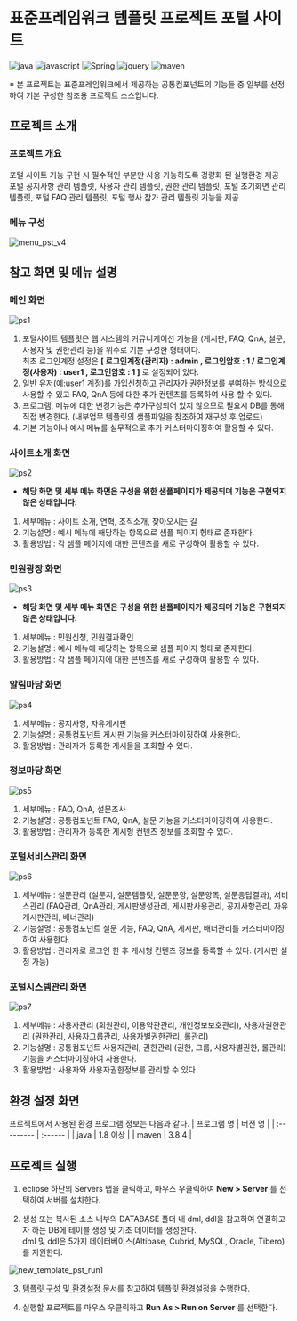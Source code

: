# 표준프레임워크 템플릿 프로젝트 포털 사이트

![java](https://img.shields.io/badge/java-007396?style=for-the-badge&logo=JAVA&logoColor=white)
![javascript](https://img.shields.io/badge/javascript-F7DF1E?style=for-the-badge&logo=javascript&logoColor=black)
![Spring](https://img.shields.io/badge/Spring-F2F4F9?style=for-the-badge&logo=spring)
![jquery](https://img.shields.io/badge/jquery-0769AD?style=for-the-badge&logo=jquery&logoColor=white)
![maven](https://img.shields.io/badge/Maven-C71A36?style=for-the-badge&logo=apache-maven&logoColor=white)

※ 본 프로젝트는 표준프레임워크에서 제공하는 공통컴포넌트의 기능들 중 일부를 선정하여 기본 구성한 참조용 프로젝트 소스입니다.

## 프로젝트 소개

### 프로젝트 개요

포털 사이트 기능 구현 시 필수적인 부분만 사용 가능하도록 경량화 된 실행환경 제공  
포털 공지사항 관리 템플릿, 사용자 관리 템플릿, 권한 관리 템플릿, 포털 초기화면 관리 템플릿, 포털 FAQ 관리 템플릿, 포털 행사 참가 관리 템플릿 기능을 제공

### 메뉴 구성

![menu_pst_v4](https://user-images.githubusercontent.com/3771788/229034916-599c933a-b77d-4685-aabd-29768ac8e393.jpg)

## 참고 화면 및 메뉴 설명

### 메인 화면

![ps1](https://user-images.githubusercontent.com/3771788/229034952-814dfeeb-a63a-4363-be64-ea77aa5c2565.jpg)

1. 포털사이트 템플릿은 웹 시스템의 커뮤니케이션 기능을 (게시판, FAQ, QnA, 설문, 사용자 및 권한관리 등)을 위주로 기본 구성한 형태이다.  
   최초 로그인계정 설정은 **[ 로그인계정(관리자) : admin , 로그인암호 : 1 / 로그인계정(사용자) : user1 , 로그인암호 : 1 ]** 로 설정되어 있다.
2. 일반 유저(예:user1 계정)를 가입신청하고 관리자가 권한정보를 부여하는 방식으로 사용할 수 있고 FAQ, QnA 등에 대한 추가 컨텐츠를 등록하여 사용 할 수 있다.
3. 프로그램, 메뉴에 대한 변경기능은 추가구성되어 있지 않으므로 필요시 DB를 통해 직접 변경한다. (내부업무 템플릿의 샘플파일을 참조하여 재구성 후 업로드)
4. 기본 기능이나 예시 메뉴를 실무적으로 추가 커스터마이징하여 활용할 수 있다.

### 사이트소개 화면

![ps2](https://user-images.githubusercontent.com/3771788/229034987-8afeb57d-7f2b-4e83-a7f9-4457e739c851.jpg)

- **해당 화면 및 세부 메뉴 화면은 구성을 위한 샘플페이지가 제공되며 기능은 구현되지 않은 상태입니다.**

1. 세부메뉴 : 사이트 소개, 연혁, 조직소개, 찾아오시는 길
2. 기능설명 : 예시 메뉴에 해당하는 항목으로 샘플 페이지 형태로 존재한다.
3. 활용방법 : 각 샘플 페이지에 대한 콘텐츠를 새로 구성하여 활용할 수 있다.

### 민원광장 화면

![ps3](https://user-images.githubusercontent.com/3771788/229035018-2e842e72-3342-40db-9c19-d2fd4bcd2732.jpg)

- **해당 화면 및 세부 메뉴 화면은 구성을 위한 샘플페이지가 제공되며 기능은 구현되지 않은 상태입니다.**

1. 세부메뉴 : 민원신청, 민원결과확인
2. 기능설명 : 예시 메뉴에 해당하는 항목으로 샘플 페이지 형태로 존재한다.
3. 활용방법 : 각 샘플 페이지에 대한 콘텐츠를 새로 구성하여 활용할 수 있다.

### 알림마당 화면

![ps4](https://user-images.githubusercontent.com/3771788/229035053-ef8d8e17-247c-43f5-a968-3818a7a9fe0c.jpg)

1. 세부메뉴 : 공지사항, 자유게시판
2. 기능설명 : 공통컴포넌트 게시판 기능을 커스터마이징하여 사용한다.
3. 활용방법 : 관리자가 등록한 게시물을 조회할 수 있다.

### 정보마당 화면

![ps5](https://user-images.githubusercontent.com/3771788/229035077-0480a884-eedb-406a-a561-b0dbc367939e.jpg)

1. 세부메뉴 : FAQ, QnA, 설문조사
2. 기능설명 : 공통컴포넌트 FAQ, QnA, 설문 기능을 커스터마이징하여 사용한다.
3. 활용방법 : 관리자가 등록한 게시형 컨텐츠 정보를 조회할 수 있다.

### 포털서비스관리 화면

![ps6](https://user-images.githubusercontent.com/3771788/229035100-995a64af-8f11-422f-8bf1-e3db4c622e45.jpg)

1. 세부메뉴 : 설문관리 (설문지, 설문템플릿, 설문문항, 설문항목, 설문응답결과), 서비스관리 (FAQ관리, QnA관리, 게시판생성관리, 게시판사용관리, 공지사항관리, 자유게시판관리, 배너관리)
2. 기능설명 : 공통컴포넌트 설문 기능, FAQ, QnA, 게시판, 배너관리를 커스터마이징하여 사용한다.
3. 활용방법 : 관리자로 로그인 한 후 게시형 컨텐츠 정보를 등록할 수 있다. (게시판 설정 가능)

### 포털시스템관리 화면

![ps7](https://user-images.githubusercontent.com/3771788/229035121-182e700c-624f-431b-8a95-0bce2241f8e9.jpg)

1. 세부메뉴 : 사용자관리 (회원관리, 이용약관관리, 개인정보보호관리), 사용자권한관리 (권한관리, 사용자그룹관리, 사용자별권한관리, 롤관리)
2. 기능설명 : 공통컴포넌트 사용자관리, 권한관리 (권한, 그룹, 사용자별권한, 롤관리) 기능을 커스터마이징하여 사용한다.
3. 활용방법 : 사용자와 사용자권한정보를 관리할 수 있다.

## 환경 설정 화면

프로젝트에서 사용된 환경 프로그램 정보는 다음과 같다.
| 프로그램 명 | 버전 명 |
| :--------- | :------ |
| java | 1.8 이상 |
| maven | 3.8.4 |

## 프로젝트 실행

1. eclipse 하단의 Servers 탭을 클릭하고, 마우스 우클릭하여 **New > Server** 를 선택하여 서버를 설치한다.

2. 생성 또는 복사된 소스 내부의 DATABASE 폴더 내 dml, ddl을 참고하여 연결하고자 하는 DB에 테이블 생성 및 기초 데이터를 생성한다.  
   dml 및 ddl은 5가지 데이터베이스(Altibase, Cubrid, MySQL, Oracle, Tibero)를 지원한다.

![new_template_pst_run1](https://user-images.githubusercontent.com/3771788/229035205-cd5ad9a7-c8cf-43bf-ad2f-816aade1069a.jpg)

3. [템플릿 구성 및 환경설정](https://www.egovframe.go.kr/wiki/doku.php?id=egovframework:let4:configration) 문서를 참고하여 템플릿 환경설정을 수행한다.

4. 실행할 프로젝트를 마우스 우클릭하고 **Run As > Run on Server** 를 선택한다.
